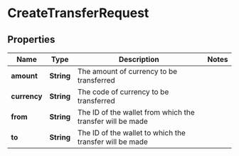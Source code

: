 

# CreateTransferRequest


## Properties

Name | Type | Description | Notes
------------ | ------------- | ------------- | -------------
**amount** | **String** | The amount of currency to be transferred | 
**currency** | **String** | The code of currency to be transferred | 
**from** | **String** | The ID of the wallet from which the transfer will be made | 
**to** | **String** | The ID of the wallet to which the transfer will be made | 




